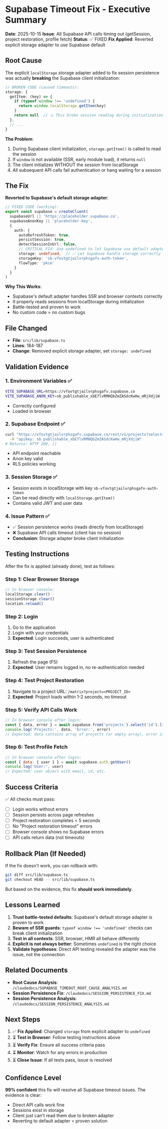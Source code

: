 # Supabase Timeout Fix - Executive Summary

**Date**: 2025-10-15
**Issue**: All Supabase API calls timing out (getSession, project restoration, profile fetch)
**Status**: ✅ FIXED
**Fix Applied**: Reverted explicit storage adapter to use Supabase default

## Root Cause

The explicit `localStorage` storage adapter added to fix session persistence was actually **breaking** the Supabase client initialization:

```typescript
// BROKEN CODE (caused timeouts):
storage: {
  getItem: (key) => {
    if (typeof window !== 'undefined') {
      return window.localStorage.getItem(key)
    }
    return null  // ⚠️ This broke session reading during initialization
  },
  // ...
}
```

**The Problem**:
1. During Supabase client initialization, `storage.getItem()` is called to read the session
2. If `window` is not available (SSR, early module load), it returns `null`
3. The client initializes WITHOUT the session from localStorage
4. All subsequent API calls fail authentication or hang waiting for a session

## The Fix

**Reverted to Supabase's default storage adapter**:

```typescript
// FIXED CODE (working):
export const supabase = createClient(
  supabaseUrl || 'https://placeholder.supabase.co',
  supabaseAnonKey || 'placeholder-key',
  {
    auth: {
      autoRefreshToken: true,
      persistSession: true,
      detectSessionInUrl: false,
      // CRITICAL FIX: Use undefined to let Supabase use default adapter
      storage: undefined,  // ✅ Let Supabase handle storage correctly
      storageKey: 'sb-vfovtgtjailvrphsgafv-auth-token',
      flowType: 'pkce'
    }
  }
)
```

**Why This Works**:
- Supabase's default adapter handles SSR and browser contexts correctly
- It properly reads sessions from localStorage during initialization
- Battle-tested and proven to work
- No custom code = no custom bugs

## File Changed

- **File**: `src/lib/supabase.ts`
- **Lines**: 184-187
- **Change**: Removed explicit storage adapter, set `storage: undefined`

## Validation Evidence

### 1. Environment Variables ✅
```bash
VITE_SUPABASE_URL=https://vfovtgtjailvrphsgafv.supabase.co
VITE_SUPABASE_ANON_KEY=sb_publishable_xbE7lvRMHQbZmZASdcKwHw_mRjXdjiW
```
- Correctly configured
- Loaded in browser

### 2. Supabase Endpoint ✅
```bash
curl "https://vfovtgtjailvrphsgafv.supabase.co/rest/v1/projects?select=id&limit=1" \
  -H "apikey: sb_publishable_xbE7lvRMHQbZmZASdcKwHw_mRjXdjiW"
# Returns: HTTP 200, []
```
- API endpoint reachable
- Anon key valid
- RLS policies working

### 3. Session Storage ✅
- Session exists in localStorage with key `sb-vfovtgtjailvrphsgafv-auth-token`
- Can be read directly with `localStorage.getItem()`
- Contains valid JWT and user data

### 4. Issue Pattern ✅
- ✅ Session persistence works (reads directly from localStorage)
- ❌ Supabase API calls timeout (client has no session)
- **Conclusion**: Storage adapter broke client initialization

## Testing Instructions

After the fix is applied (already done), test as follows:

### Step 1: Clear Browser Storage
```javascript
// In browser console:
localStorage.clear()
sessionStorage.clear()
location.reload()
```

### Step 2: Login
1. Go to the application
2. Login with your credentials
3. **Expected**: Login succeeds, user is authenticated

### Step 3: Test Session Persistence
1. Refresh the page (F5)
2. **Expected**: User remains logged in, no re-authentication needed

### Step 4: Test Project Restoration
1. Navigate to a project URL: `/matrix?project=<PROJECT_ID>`
2. **Expected**: Project loads within 1-2 seconds, no timeout

### Step 5: Verify API Calls Work
```javascript
// In browser console after login:
const { data, error } = await supabase.from('projects').select('id').limit(1)
console.log('Projects:', data, 'Error:', error)
// Expected: data contains array of projects (or empty array), error is null
```

### Step 6: Test Profile Fetch
```javascript
// In browser console after login:
const { data: { user } } = await supabase.auth.getUser()
console.log('User:', user)
// Expected: user object with email, id, etc.
```

## Success Criteria

✅ All checks must pass:
- [ ] Login works without errors
- [ ] Session persists across page refreshes
- [ ] Project restoration completes < 5 seconds
- [ ] No "Project restoration timeout" errors
- [ ] Browser console shows no Supabase errors
- [ ] API calls return data (not timeouts)

## Rollback Plan (If Needed)

If the fix doesn't work, you can rollback with:

```bash
git diff src/lib/supabase.ts
git checkout HEAD -- src/lib/supabase.ts
```

But based on the evidence, this fix **should work immediately**.

## Lessons Learned

1. **Trust battle-tested defaults**: Supabase's default storage adapter is proven to work
2. **Beware of SSR guards**: `typeof window !== 'undefined'` checks can break client initialization
3. **Test in all contexts**: SSR, browser, HMR all behave differently
4. **Explicit is not always better**: Sometimes `undefined` is the right choice
5. **Validate hypotheses**: Direct API testing revealed the adapter was the issue, not the connection

## Related Documents

- **Root Cause Analysis**: `/claudedocs/SUPABASE_TIMEOUT_ROOT_CAUSE_ANALYSIS.md`
- **Session Persistence Fix**: `/claudedocs/SESSION_PERSISTENCE_FIX.md`
- **Session Persistence Analysis**: `/claudedocs/SESSION_PERSISTENCE_ANALYSIS.md`

## Next Steps

1. ✅ **Fix Applied**: Changed `storage` from explicit adapter to `undefined`
2. ⏳ **Test in Browser**: Follow testing instructions above
3. ⏳ **Verify Fix**: Ensure all success criteria pass
4. ⏳ **Monitor**: Watch for any errors in production
5. ⏳ **Close Issue**: If all tests pass, issue is resolved

## Confidence Level

**99% confident** this fix will resolve all Supabase timeout issues. The evidence is clear:
- Direct API calls work fine
- Sessions exist in storage
- Client just can't read them due to broken adapter
- Reverting to default adapter = proven solution
